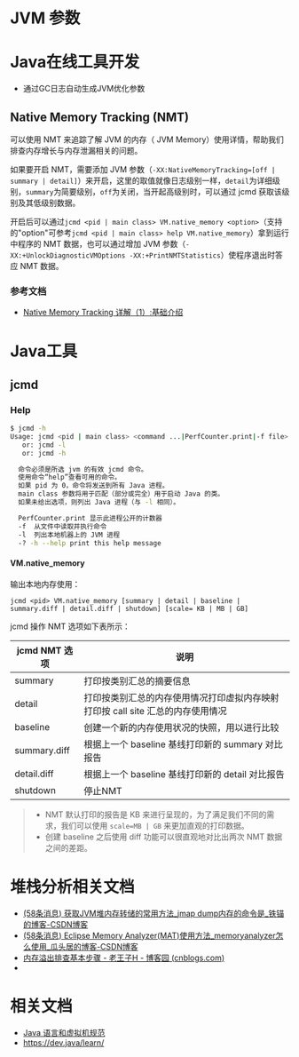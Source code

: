 # JVM 参数

# Java在线工具开发

- 通过GC日志自动生成JVM优化参数

## Native Memory Tracking (NMT)

可以使用 NMT 来追踪了解 JVM 的内存（ JVM Memory）使用详情，帮助我们排查内存增长与内存泄漏相关的问题。

如果要开启 NMT，需要添加 JVM 参数（`-XX:NativeMemoryTracking=[off | summary | detail]`）来开启，这里的取值就像日志级别一样，`detail`为详细级别，`summary`为简要级别，`off`为关闭，当开起高级别时，可以通过 jcmd 获取该级别及其低级别数据。

开启后可以通过`jcmd <pid | main class> VM.native_memory <option>`（支持的"option"可参考`jcmd <pid | main class> help VM.native_memory`）拿到运行中程序的 NMT 数据，也可以通过增加 JVM 参数（`-XX:+UnlockDiagnosticVMOptions -XX:+PrintNMTStatistics`）使程序退出时答应 NMT 数据。

### 参考文档

- [Native Memory Tracking 详解（1）:基础介绍](https://heapdump.cn/article/4644018)

# Java工具

## jcmd

### Help

```sh
$ jcmd -h
Usage: jcmd <pid | main class> <command ...|PerfCounter.print|-f file>
   or: jcmd -l
   or: jcmd -h

  命令必须是所选 jvm 的有效 jcmd 命令。
  使用命令“help”查看可用的命令。
  如果 pid 为 0，命令将发送到所有 Java 进程。
  main class 参数将用于匹配（部分或完全）用于启动 Java 的类。
  如果未给出选项，则列出 Java 进程（与 -l 相同）。

  PerfCounter.print 显示此进程公开的计数器
  -f  从文件中读取并执行命令
  -l  列出本地机器上的 JVM 进程
  -? -h --help print this help message
```

#### VM.native_memory

输出本地内存使用：

```
jcmd <pid> VM.native_memory [summary | detail | baseline | summary.diff | detail.diff | shutdown] [scale= KB | MB | GB]
```

jcmd 操作 NMT 选项如下表所示：

| **jcmd NMT 选项** | **说明**                                                     |
| ----------------- | ------------------------------------------------------------ |
| summary           | 打印按类别汇总的摘要信息                                     |
| detail            | 打印按类别汇总的内存使用情况打印虚拟内存映射打印按 call site 汇总的内存使用情况 |
| baseline          | 创建一个新的内存使用状况的快照，用以进行比较                 |
| summary.diff      | 根据上一个 baseline 基线打印新的 summary 对比报告            |
| detail.diff       | 根据上一个 baseline 基线打印新的 detail 对比报告             |
| shutdown          | 停止NMT                                                      |

> - NMT 默认打印的报告是 KB 来进行呈现的，为了满足我们不同的需求，我们可以使用 `scale=MB | GB` 来更加直观的打印数据。
> - 创建 baseline 之后使用 diff 功能可以很直观地对比出两次 NMT 数据之间的差距。

# 堆栈分析相关文档

- [(58条消息) 获取JVM堆内存转储的常用方法_jmap dump内存的命令是_铁锚的博客-CSDN博客](https://blog.csdn.net/renfufei/article/details/108785603)
- [(58条消息) Eclipse Memory Analyzer(MAT)使用方法_memoryanalyzer怎么使用_瓜头居的博客-CSDN博客](https://blog.csdn.net/lgd0602/article/details/123593284)
- [内存溢出排查基本步骤 - 老王子H - 博客园 (cnblogs.com)](https://www.cnblogs.com/laowz/p/10096757.html)
- 

# 相关文档

- [Java 语言和虚拟机规范](https://docs.oracle.com/javase/specs/index.html)
- <https://dev.java/learn/>

